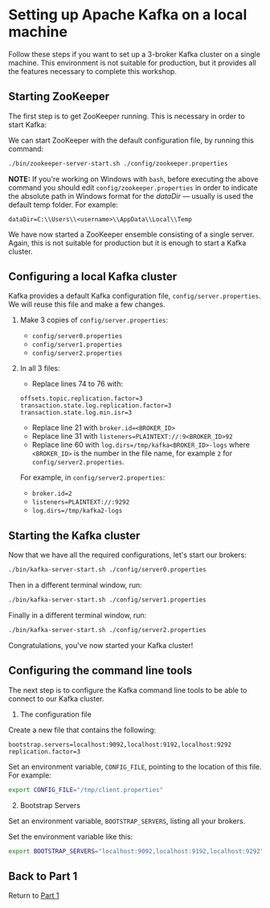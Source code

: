 # Setting up Apache Kafka on a local machine

Follow these steps if you want to set up a 3-broker Kafka cluster on a single machine. This environment is not suitable for production, but it provides all the features necessary to complete this workshop.

## Starting ZooKeeper

The first step is to get ZooKeeper running. This is necessary in order to start Kafka:

We can start ZooKeeper with the default configuration file, by running this command:

```sh
./bin/zookeeper-server-start.sh ./config/zookeeper.properties
```

**NOTE:** If you're working on Windows with `bash`, before executing the above command you should edit `config/zookeeper.properties` in order to indicate the absolute path in Windows format for the *dataDir* — usually is used the default temp folder. For example:

```properties
dataDir=C:\\Users\\<username>\\AppData\\Local\\Temp
```

We have now started a ZooKeeper ensemble consisting of a single server. Again, this is not suitable for production but it is enough to start a Kafka cluster.

## Configuring a local Kafka cluster

Kafka provides a default Kafka configuration file, `config/server.properties`. We will reuse this file and make a few changes.

1. Make 3 copies of `config/server.properties`:

    - `config/server0.properties`
    - `config/server1.properties`
    - `config/server2.properties`

2. In all 3 files:
    - Replace lines 74 to 76 with:

    ```properties
    offsets.topic.replication.factor=3
    transaction.state.log.replication.factor=3
    transaction.state.log.min.isr=3
    ```

    - Replace line 21 with `broker.id=<BROKER_ID>`
    - Replace line 31 with `listeners=PLAINTEXT://:9<BROKER_ID>92`
    - Replace line 60 with `log.dirs=/tmp/kafka<BROKER_ID>-logs` where `<BROKER_ID>` is the number in the file name, for example `2` for `config/server2.properties`.

    For example, in `config/server2.properties`:

    - `broker.id=2`
    - `listeners=PLAINTEXT://:9292`
    - `log.dirs=/tmp/kafka2-logs`  

## Starting the Kafka cluster

Now that we have all the required configurations, let's start our brokers:

```sh
./bin/kafka-server-start.sh ./config/server0.properties
```

Then in a different terminal window, run:

```sh
./bin/kafka-server-start.sh ./config/server1.properties
```

Finally in a different terminal window, run:
```sh
./bin/kafka-server-start.sh ./config/server2.properties
```

Congratulations, you've now started your Kafka cluster!

## Configuring the command line tools

The next step is to configure the Kafka command line tools to be able to connect to our Kafka cluster.

1. The configuration file

Create a new file that contains the following:

```properties
bootstrap.servers=localhost:9092,localhost:9192,localhost:9292
replication.factor=3
```

Set an environment variable, `CONFIG_FILE`, pointing to the location of this file. For example:

```sh
export CONFIG_FILE="/tmp/client.properties"
```

2. Bootstrap Servers

Set an environment variable, `BOOTSTRAP_SERVERS`, listing all your brokers.

Set the environment variable like this:

```sh
export BOOTSTRAP_SERVERS="localhost:9092,localhost:9192,localhost:9292"
```

## Back to Part 1

Return to [Part 1](../part1/README.md)

